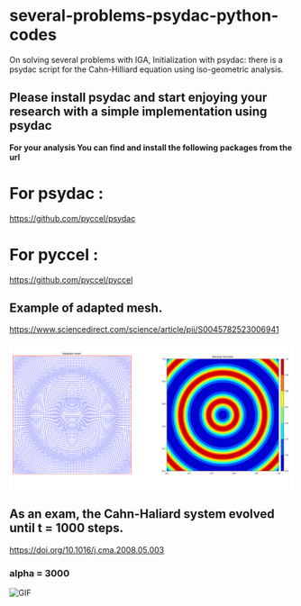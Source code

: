# several-problems-psydac-python-codes

On solving several problems with IGA, Initialization with psydac: there is a psydac script for the Cahn-Hilliard equation using iso-geometric analysis.

## Please install psydac and start enjoying your research with a simple implementation using psydac

**For your analysis You can find and install the following packages from the url**

# For psydac : 
  https://github.com/pyccel/psydac

# For pyccel :
  
  https://github.com/pyccel/pyccel

## Example of adapted mesh.
  https://www.sciencedirect.com/science/article/pii/S0045782523006941

![PNG](https://github.com/Bahari95/several-problems-psydac-python-codes/blob/main/Mixed_formulation_Monge_Ampere_equation/MAE_equation.png)

## As an exam, the Cahn-Haliard system evolved until t = 1000 steps.
  https://doi.org/10.1016/j.cma.2008.05.003
### alpha = 3000
![GIF](https://github.com/Bahari95/several-problems-psydac-python-codes/blob/main/Generalized_alpha_method_for_Cahn_Hilliard_system/alpha_3000.gif)

